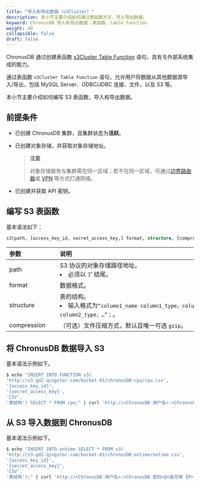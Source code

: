 ```yaml
---
title: "导入和导出数据（s3Cluster）"
description: 本小节主要介绍如何通过表函数方式，导入导出数据。 
keyword: ChronusDB 导入和导出数据；表函数，table function
weight: 40
collapsible: false
draft: false
---
```




ChronusDB 通过创建表函数  [s3Cluster Table Function](https://clickhouse.com/docs/en/sql-reference/table-functions/s3Cluster/) 语句，具有与外部系统集成的能力。

通过表函数 `s3Cluster Table Function` 语句，允许用户将数据从其他数据源导入/导出，包括 MySQL Server、ODBC/JDBC 连接、文件，以及 S3 等。

本小节主要介绍如何编写 S3 表函数，导入和导出数据。

## 前提条件

- 已创建 ChronusDB 集群，且集群状态为**活跃**。
- 已创建对象存储，并获取对象存储地址。
  
  > **注意**
  > 
  > 对象存储服务与集群需在同一区域；若不在同一区域，可通过[边界路由器](../../../../../network/border_router/)或 [VPN](../../../../../network/vpc/manual/vpn/) 等方式打通网络。

- 已创建并获取 API 密钥。

## 编写 S3 表函数

基本语法如下：

```sql
s3(path, [access_key_id, secret_access_key,] format, structure, [compression])
```

|  <span style="display:inline-block;width:120px">参数</span> | <span style="display:inline-block;width:480px">说明</span>  |
|:--- |:--- |
| path |  S3 协议的对象存储路径地址。<li>必须以 ‘/’ 结尾。 |
| format  | 数据格式。|
| structure |  表的结构。<li>输入格式为`“column1_name column1_type，column2_name column2_type，…”；`。 |
| compression  | （可选）文件压缩方式，默认且唯一可选 `gzip`。|

## 将 ChronusDB 数据导入 S3

基本语法示例如下。

```bash
$ echo "INSERT INTO FUNCTION s3(
'http://s3.gd2.qingstor.com/bucket-01/chronusDB-cpu/cpu.csv',
'{access_key_id}',
'{secret_access_key}',
'CSV',
'表结构') SELECT * FROM cpu;" | curl 'http://<ChronusDB 用户名>:<ChronusDB 密码>@<高可用 IP>:8123/' --data-binary @-
```

## 从 S3 导入数据到 ChronusDB

基本语法示例如下。

```bash
$ echo "INSERT INTO ontime SELECT * FROM s3(
'http://s3.gd2.qingstor.com/bucket-01/chronusDB-ontime/ontime.csv',
'{access_key_id}',
'{secret_access_key}',
'CSV',
'表结构');" | curl 'http://<ChronusDB 用户名>:<ChronusDB 密码>@<高可用 IP>:8123/' --data-binary @-
```
